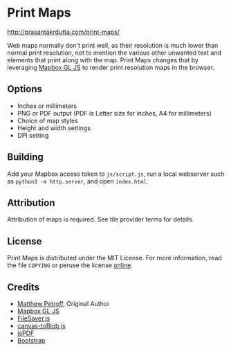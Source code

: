 # Print Maps

<http://prasantakrdutta.com/print-maps/>

Web maps normally don't print well, as their resolution is much lower than
normal print resolution, not to mention the various other unwanted text and
elements that print along with the map. Print Maps changes that by leveraging
[Mapbox GL JS](https://github.com/mapbox/mapbox-gl-js) to render print
resolution maps in the browser.

## Options

* Inches or millimeters
* PNG or PDF output (PDF is Letter size for inches, A4 for millimeters)
* Choice of map styles
* Height and width settings
* DPI setting

## Building

Add your Mapbox access token to `js/script.js`, run a local webserver such as
`python3 -m http.server`, and open `index.html`.

## Attribution

Attribution of maps is required. See tile provider terms for details.

## License

Print Maps is distributed under the MIT License. For more information, read the
file `COPYING` or peruse the license
[online](https://github.com/mpetroff/print-maps/blob/master/COPYING).

## Credits

* [Matthew Petroff](http://mpetroff.net/), Original Author
* [Mapbox GL JS](https://github.com/mapbox/mapbox-gl-js)
* [FileSaver.js](https://github.com/eligrey/FileSaver.js/)
* [canvas-toBlob.js](https://github.com/eligrey/canvas-toBlob.js)
* [jsPDF](https://github.com/MrRio/jsPDF)
* [Bootstrap](http://getbootstrap.com/)
